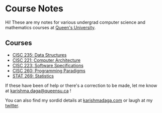 <style>
h1 a {
  display: none;
}
</style>

# Course Notes

Hi! These are my notes for various undergrad computer science and mathematics courses at [Queen's University](http://queensu.ca/).

## Courses
* [CISC 235: Data Structures](cisc235.md)
* [CISC 221: Computer Architecture](cisc221.md)
* [CISC 223: Software Specifications](cisc223.md)
* [CISC 260: Programming Paradigms](cisc260.md)
* [STAT 269: Statistics](stat269.md)

If these have been of help or there's a correction to be made, let me know at [karishma.daga@queensu.ca](mailto:karishma.daga@wqueensu.ca) !</p>

You can also find my sordid details at [karishmadaga.com](http://karishmadaga.com) or laugh at my [twitter](https://twitter.com/karishmadagaa).
